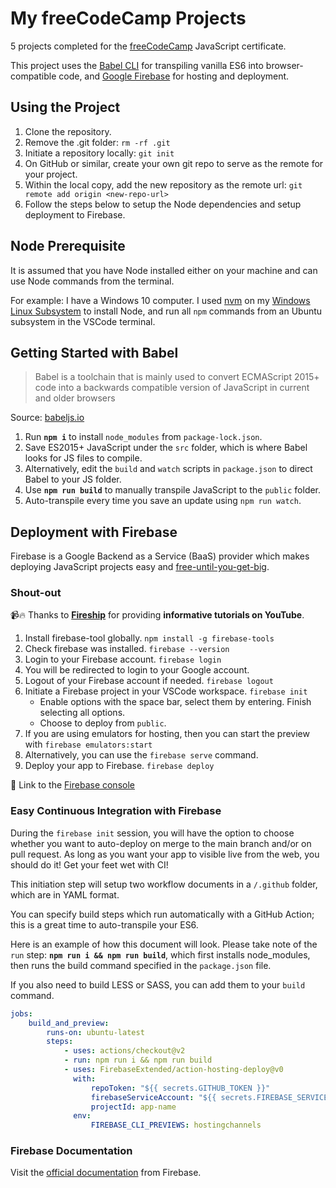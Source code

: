 # My freeCodeCamp Projects

5 projects completed for the [freeCodeCamp](https://www.freecodecamp.org/learn) JavaScript certificate.

This project uses the [Babel CLI](https://babeljs.io/docs/en/babel-cli) for transpiling vanilla ES6 into browser-compatible code, and [Google Firebase](https://firebase.google.com/) for hosting and deployment.

## Using the Project

1. Clone the repository.
1. Remove the .git folder: `rm -rf .git`
1. Initiate a repository locally: `git init`
1. On GitHub or similar, create your own git repo to serve as the remote for your project.
1. Within the local copy, add the new repository as the remote url: `git remote add origin <new-repo-url>`
1. Follow the steps below to setup the Node dependencies and setup deployment to Firebase.

## Node Prerequisite

It is assumed that you have Node installed either on your machine and can use Node commands from the terminal.

For example: I have a Windows 10 computer. I used [nvm](https://github.com/nvm-sh/nvm) on my [Windows Linux Subsystem](https://docs.microsoft.com/en-us/windows/wsl/install-win10) to install Node, and run all `npm` commands from an Ubuntu subsystem in the VSCode terminal.

## Getting Started with Babel

> Babel is a toolchain that is mainly used to convert ECMAScript 2015+ code into a backwards compatible version of JavaScript in current and older browsers

Source: [babeljs.io](https://babeljs.io/docs/en)

1. Run **`npm i`** to install `node_modules` from `package-lock.json`.
1. Save ES2015+ JavaScript under the `src` folder, which is where Babel looks for JS files to compile.
1. Alternatively, edit the `build` and `watch` scripts in `package.json` to direct Babel to your JS folder.
1. Use **`npm run build`** to manually transpile JavaScript to the `public` folder.
1. Auto-transpile every time you save an update using `npm run watch`.

## Deployment with Firebase

Firebase is a Google Backend as a Service (BaaS) provider which makes deploying JavaScript projects easy and [free-until-you-get-big](https://firebase.google.com/pricing/).

### Shout-out

📹🔥 Thanks to **[Fireship](https://www.youtube.com/watch?v=q5J5ho7YUhA)** for providing **informative tutorials on YouTube**.

1. Install firebase-tool globally. `npm install -g firebase-tools`
1. Check firebase was installed. `firebase --version`
1. Login to your Firebase account. `firebase login`
1. You will be redirected to login to your Google account.
1. Logout of your Firebase account if needed. `firebase logout`
1. Initiate a Firebase project in your VSCode workspace. `firebase init`
    - Enable options with the space bar, select them by entering. Finish selecting all options.
    - Choose to deploy from `public`.
1. If you are using emulators for hosting, then you can start the preview with `firebase emulators:start`
1. Alternatively, you can use the `firebase serve` command.
1. Deploy your app to Firebase. `firebase deploy`

🔗 Link to the [Firebase console](https://console.firebase.google.com/u/0/)

### Easy Continuous Integration with Firebase

During the `firebase init` session, you will have the option to choose whether you want to auto-deploy on merge to the main branch and/or on pull request. As long as you want your app to visible live from the web, you should do it! Get your feet wet with CI!

This initiation step will setup two workflow documents in a `/.github` folder, which are in YAML format.

You can specify build steps which run automatically with a GitHub Action; this is a great time to auto-transpile your ES6.

Here is an example of how this document will look. Please take note of the `run` step: **`npm run i && npm run build`**, which first installs node_modules, then runs the build command specified in the `package.json` file.

If you also need to build LESS or SASS, you can add them to your `build` command.

```yaml
jobs:
    build_and_preview:
        runs-on: ubuntu-latest
        steps:
            - uses: actions/checkout@v2
            - run: npm run i && npm run build
            - uses: FirebaseExtended/action-hosting-deploy@v0
              with:
                  repoToken: "${{ secrets.GITHUB_TOKEN }}"
                  firebaseServiceAccount: "${{ secrets.FIREBASE_SERVICE_ACCOUNT_APP_NAME }}"
                  projectId: app-name
              env:
                  FIREBASE_CLI_PREVIEWS: hostingchannels
```

### Firebase Documentation

Visit the [official documentation](https://firebase.google.com/docs/) from Firebase.
